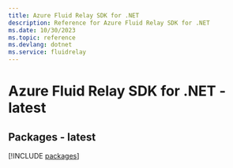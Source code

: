 ```yaml
---
title: Azure Fluid Relay SDK for .NET
description: Reference for Azure Fluid Relay SDK for .NET
ms.date: 10/30/2023
ms.topic: reference
ms.devlang: dotnet
ms.service: fluidrelay
---
```

# Azure Fluid Relay SDK for .NET - latest
## Packages - latest
[!INCLUDE [packages](fluid-relay-index.md)]